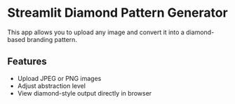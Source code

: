 
# Streamlit Diamond Pattern Generator

This app allows you to upload any image and convert it into a diamond-based branding pattern.

## Features
- Upload JPEG or PNG images
- Adjust abstraction level
- View diamond-style output directly in browser
